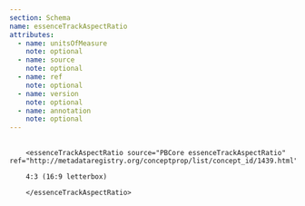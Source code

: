 ```yaml
---
section: Schema
name: essenceTrackAspectRatio
attributes:
  - name: unitsOfMeasure
    note: optional
  - name: source
    note: optional
  - name: ref
    note: optional
  - name: version
    note: optional
  - name: annotation
    note: optional
---
```

<pre>
  <code>
    &lt;essenceTrackAspectRatio source=&quot;PBCore essenceTrackAspectRatio&quot; ref=&quot;http://metadataregistry.org/conceptprop/list/concept_id/1439.html&quot;&gt;<br>
    4:3 (16:9 letterbox)<br>
    &lt;/essenceTrackAspectRatio&gt;<br>
  </code>
</pre>
